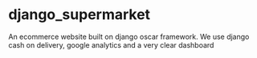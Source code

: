 # django_supermarket
An ecommerce website built on django oscar framework. We use django cash on delivery, google analytics and a very clear dashboard
